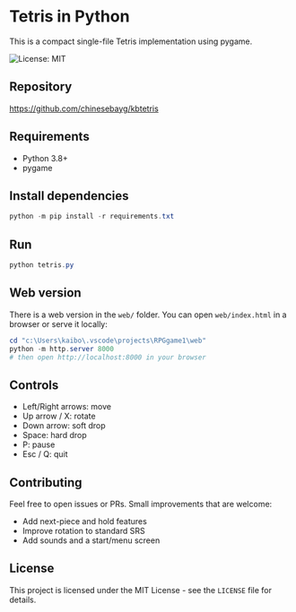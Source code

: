 # Tetris in Python

This is a compact single-file Tetris implementation using pygame.

![License: MIT](https://img.shields.io/badge/license-MIT-green.svg)

## Repository

https://github.com/chinesebayg/kbtetris

## Requirements

- Python 3.8+
- pygame

## Install dependencies

```powershell
python -m pip install -r requirements.txt
```

## Run

```powershell
python tetris.py
```

## Web version

There is a web version in the `web/` folder. You can open `web/index.html` in a browser or serve it locally:

```powershell
cd "c:\Users\kaibo\.vscode\projects\RPGgame1\web"
python -m http.server 8000
# then open http://localhost:8000 in your browser
```

## Controls

- Left/Right arrows: move
- Up arrow / X: rotate
- Down arrow: soft drop
- Space: hard drop
- P: pause
- Esc / Q: quit

## Contributing

Feel free to open issues or PRs. Small improvements that are welcome:
- Add next-piece and hold features
- Improve rotation to standard SRS
- Add sounds and a start/menu screen

## License

This project is licensed under the MIT License - see the `LICENSE` file for details.
